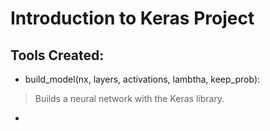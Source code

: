 # Introduction to Keras Project

## Tools Created:

* build_model(nx, layers, activations, lambtha, keep_prob):

> Builds a neural network with the Keras library.

* 